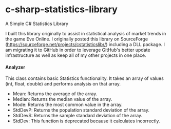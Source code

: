 c-sharp-statistics-library
==========================

A Simple C# Statistics Library

I built this library originally to assist in statistical analysis of market trends in the game Eve Online. I originally posted this library on SourceForge (https://sourceforge.net/projects/cstatisticslibr/) including a DLL package. I am migrating it to GitHub in order to leverage GitHub's better update infrastructure as well as keep all of my other projects in one place.

#### Analyzer
This class contains basic Statistics functionality. It takes an array of values (int, float, double) and performs analysis on that array.

* Mean: Returns the average of the array.
* Median: Returns the median value of the array.
* Mode: Returns the most common value in the array.
* StdDevP: Returns the population standard deviation of the array.
* StdDevS: Returns the sample standard deviation of the array.
* StdDev: This function is deprecated because it calculates incorrectly.
